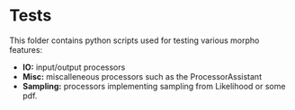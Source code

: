 # Tests

This folder contains python scripts used for testing various morpho features:
- **IO:** input/output processors
- **Misc:** miscalleneous processors such as the ProcessorAssistant
- **Sampling:** processors implementing sampling from Likelihood or some pdf.